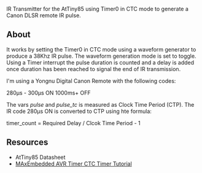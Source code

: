 IR Transmitter for the AtTiny85 using Timer0 in CTC mode to generate a Canon DLSR remote IR pulse.

About
-----

It works by setting the Timer0 in CTC mode using a waveform generator to produce a 38Khz IR pulse. The waveform generation mode is set to toggle. Using a Timer interrupt the pulse duration is counted and a delay is added once duration has been reached to signal the end of IR transmission. 

I'm using a Yongnu Digital Canon Remote with the following codes:

280μs - 300μs ON
1000ms+ 	  OFF

The vars *pulse* and *pulse_tc* is measured as Clock Time Period (CTP). The IR code 280μs ON is converted to CTP using hte formula:

timer_count = Required Delay / Clcok Time Period  - 1


Resources
---------

* AtTiny85 Datasheet
* [MAxEmbedded AVR Timer CTC Timer Tutorial](http://maxembedded.com/2011/07/avr-timers-ctc-mode/)